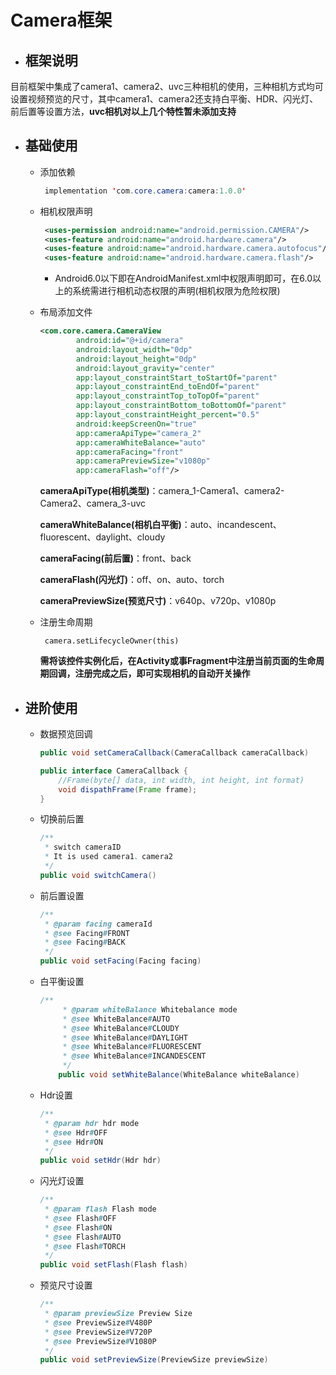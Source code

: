 # Camera框架

* ## 框架说明

​	目前框架中集成了camera1、camera2、uvc三种相机的使用，三种相机方式均可设置视频预览的尺寸，其中camera1、camera2还支持白平衡、HDR、闪光灯、前后置等设置方法，**uvc相机对以上几个特性暂未添加支持**

* ## 基础使用

  * 添加依赖
    ```java
     implementation 'com.core.camera:camera:1.0.0'
    ```

  * 相机权限声明

    ```xml
     <uses-permission android:name="android.permission.CAMERA"/>
     <uses-feature android:name="android.hardware.camera"/>
     <uses-feature android:name="android.hardware.camera.autofocus"/>
     <uses-feature android:name="android.hardware.camera.flash"/>

    ```

    - Android6.0以下即在AndroidManifest.xml中权限声明即可，在6.0以上的系统需进行相机动态权限的声明(相机权限为危险权限)

  * 布局添加文件

    ```xml
    <com.core.camera.CameraView
            android:id="@+id/camera"
            android:layout_width="0dp"
            android:layout_height="0dp"
            android:layout_gravity="center"
            app:layout_constraintStart_toStartOf="parent"
            app:layout_constraintEnd_toEndOf="parent"
            app:layout_constraintTop_toTopOf="parent"
            app:layout_constraintBottom_toBottomOf="parent"
            app:layout_constraintHeight_percent="0.5"
            android:keepScreenOn="true"
            app:cameraApiType="camera_2"
            app:cameraWhiteBalance="auto"
            app:cameraFacing="front"
            app:cameraPreviewSize="v1080p"
            app:cameraFlash="off"/>
    ```

    **cameraApiType(相机类型)**：camera_1-Camera1、camera2-Camera2、camera_3-uvc

    **cameraWhiteBalance(相机白平衡)**：auto、incandescent、fluorescent、daylight、cloudy

    **cameraFacing(前后置)**：front、back

    **cameraFlash(闪光灯)**：off、on、auto、torch

    **cameraPreviewSize(预览尺寸)**：v640p、v720p、v1080p


  * 注册生命周期

    ` camera.setLifecycleOwner(this)`

    **需将该控件实例化后，在Activity或事Fragment中注册当前页面的生命周期回调，注册完成之后，即可实现相机的自动开关操作**

* ## 进阶使用

  * 数据预览回调

    ```java
    public void setCameraCallback(CameraCallback cameraCallback)
    ```

    ```Java
    public interface CameraCallback {
      	//Frame(byte[] data, int width, int height, int format)
        void dispathFrame(Frame frame);
    }
    ```

  * 切换前后置

    ```Java
    /**
     * switch cameraID
     * It is used camera1、camera2
     */
    public void switchCamera()
    ```

  * 前后置设置

    ```java
    /**
     * @param facing cameraId
     * @see Facing#FRONT
     * @see Facing#BACK
     */
    public void setFacing(Facing facing)
    ```

  * 白平衡设置

    ```java
    /**
         * @param whiteBalance Whitebalance mode
         * @see WhiteBalance#AUTO
         * @see WhiteBalance#CLOUDY
         * @see WhiteBalance#DAYLIGHT
         * @see WhiteBalance#FLUORESCENT
         * @see WhiteBalance#INCANDESCENT
         */
        public void setWhiteBalance(WhiteBalance whiteBalance)
    ```

  * Hdr设置

    ```java
    /**
     * @param hdr hdr mode
     * @see Hdr#OFF
     * @see Hdr#ON
     */
    public void setHdr(Hdr hdr)
    ```

  * 闪光灯设置

    ```java
    /**
     * @param flash Flash mode
     * @see Flash#OFF
     * @see Flash#ON
     * @see Flash#AUTO
     * @see Flash#TORCH
     */
    public void setFlash(Flash flash)
    ```

  * 预览尺寸设置

    ```java
    /**
     * @param previewSize Preview Size
     * @see PreviewSize#V480P
     * @see PreviewSize#V720P
     * @see PreviewSize#V1080P
     */
    public void setPreviewSize(PreviewSize previewSize)
    ```